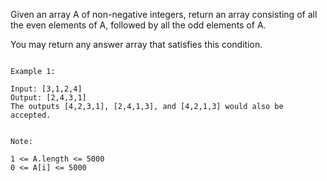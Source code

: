 
Given an array A of non-negative integers, return an array consisting of all the even elements of A, followed by all the odd elements of A.

You may return any answer array that satisfies this condition.

```

Example 1:

Input: [3,1,2,4]
Output: [2,4,3,1]
The outputs [4,2,3,1], [2,4,1,3], and [4,2,1,3] would also be accepted.
 

Note:

1 <= A.length <= 5000
0 <= A[i] <= 5000
```
